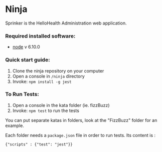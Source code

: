# Ninja
Sprinker is the HelloHealth Administration web application.

### Required installed software:

- [node](https://nodejs.org/en/download/releases/) v 6.10.0

### Quick start guide:

1. Clone the ninja repository on your computer
2. Open a console in `/ninja` directory
3. Invoke: `npm install -g jest`

### To Run Tests:
1. Open a console in the kata folder (ie. fizzBuzz)
2. Invoke: `npm test` to run the tests

You can put separate katas in folders, look at the "FizzBuzz" folder for an example.

Each folder needs a `package.json` file in order to run tests.
Its content is :

`{"scripts" : {"test": "jest"}}`